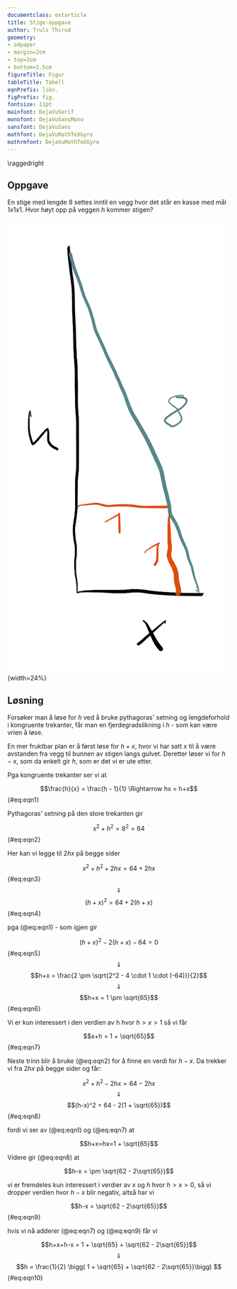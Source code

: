 ```yaml
---
documentclass: extarticle
title: Stige-oppgave
author: Truls Thirud
geometry: 
- a4paper
- margin=2cm
- top=2cm
- bottom=2.5cm
figureTitle: Figur
tableTitle: Tabell
eqnPrefix: likn.
figPrefix: fig.
fontsize: 11pt
mainfont: DejaVuSerif
monofont: DejaVuSansMono
sansfont: DejaVuSans
mathfont: DejaVuMathTeXGyre
mathrmfont: DejaVuMathTeXGyre
---
```

\raggedright

## Oppgave

En stige med lengde $8$ settes inntil en vegg hvor det står en kasse med mål $1 x 1 x 1$. Hvor høyt opp på veggen $h$ kommer stigen?

![Stige mot vegg inntil en kasse](img/stige8-3.png){width=24%}

## Løsning

Forsøker man å løse for $h$ ved å bruke pythagoras' setning og lengdeforhold i kongruente trekanter, får man en fjerdegradslikning i $h$ - som kan være vrien å løse.

En mer fruktbar plan er å først løse for $h + x$, hvor vi har satt $x$ til å være avstanden fra vegg til bunnen av stigen langs gulvet. Deretter løser vi for $h - x$, som da enkelt gir $h$, som er det vi er ute etter.

Pga kongruente trekanter ser vi at

$$\frac{h}{x} = \frac{h - 1}{1} \Rightarrow hx = h+x$$ {#eq:eqn1}

Pythagoras' setning på den store trekanten gir

$$x^2 + h^2 = 8^2 = 64$$ {#eq:eqn2}

Her kan vi legge til $2hx$ på begge sider

$$x^2 + h^2 + 2hx = 64 + 2hx$$ {#eq:eqn3}
$$\Downarrow$$
$$(h+x)^2 = 64 + 2(h+x)$$ {#eq:eqn4}

pga (@eq:eqn1) - som igjen gir

$$(h+x)^2 - 2(h+x)- 64 = 0$$ {#eq:eqn5}
$$\Downarrow$$
$$h+x = \frac{2 \pm \sqrt{2^2 - 4 \cdot 1 \cdot (-64)}}{2}$$
$$\Downarrow$$
$$h+x = 1 \pm \sqrt{65}$$ {#eq:eqn6}

Vi er kun interessert i den verdien av h hvor $h>x>1$ så vi får

$$x+h = 1 + \sqrt{65}$$ {#eq:eqn7}

Neste trinn blir å bruke (@eq:eqn2) for å finne en verdi for $h-x$. Da trekker vi fra $2hx$ på begge sider og får:

$$x^2 + h^2 - 2hx = 64 - 2hx$$
$$\Downarrow$$
$$(h-x)^2 = 64 - 2(1 + \sqrt{65})$$ {#eq:eqn8}

fordi vi ser av (@eq:eqn1) og (@eq:eqn7) at

$$h+x=hx=1 + \sqrt{65}$$

Videre gir (@eq:eqn8) at

$$h-x = \pm \sqrt{62 - 2\sqrt{65}}$$

vi er fremdeles kun interessert i verdier av $x$ og $h$ hvor $h>x>0$, så vi dropper verdien 
hvor $h-x$ blir negativ, altså har vi

$$h-x = \sqrt{62 - 2\sqrt{65}}$$ {#eq:eqn9}

hvis vi nå adderer (@eq:eqn7) og (@eq:eqn9) får vi

$$h+x+h-x = 1 + \sqrt{65} + \sqrt{62 - 2\sqrt{65}}$$
$$\Downarrow$$
$$h = \frac{1}{2} \bigg( 1 + \sqrt{65} + \sqrt{62 - 2\sqrt{65}}\bigg) $$ {#eq:eqn10}
